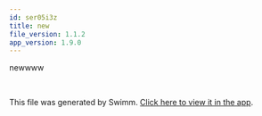 ```yaml
---
id: ser05i3z
title: new
file_version: 1.1.2
app_version: 1.9.0
---
```


newwww

<br/>

This file was generated by Swimm. [Click here to view it in the app](https://swimm-web-app.web.app/repos/Z2l0aHViJTNBJTNBTm9hUmVwbyUzQSUzQU5vYW96ZXI=/docs/ser05i3z).
